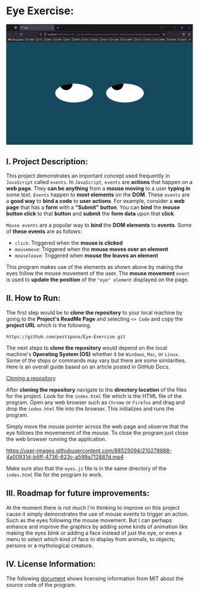 # Eye Exercise:

![](eyes.png)

## I. Project Description:

This project demonstrates an important concept used frequently in ```JavaScript``` called ```events```.  In ```JavaScript```, ```events``` are **actions** that happen on a **web page**. They **can be anything** from a **mouse moving** to a user **typing in** some text. ```Events``` happen to **most elements** on the **DOM**. These ```events``` are a **good way** to **bind a code** to **user actions**. For example, consider a **web page** that has a **form** with a **"Submit" button**. You can **bind** the **mouse button click** to that **button** and **submit** the **form data** upon that **click**.

```Mouse events``` are a popular way to **bind** the **DOM elements** to **events**. Some of **these events** are as follows:

* ```click```: Triggered when the **mouse is clicked**
* ```mousemove```: Triggered when the **mouse moves over an element**
* ```mouseleave```: Triggered when **mouse the leaves an element**

This program makes use of the elements as shown above by making the eyes follow the mouse movement of the user. The **mouse movement** ```event``` is used to **update the position** of the ```"eye" element``` displayed on the page. 


## II. How to Run:

The first step would be to **clone the repository** to your local machine by going to the **Project's ReadMe Page** and selecting ```<> Code``` and copy the **project URL** which is the following.

```text
https://github.com/pestipona/Eye-Exercise.git
```

The next steps to **clone the repository** would depend on the local machine's **Operating System (OS)** whether it be ```Windows```, ```Mac```, or ```Linux```. Some of the steps or commands may vary but there are some similarities. Here is an overall guide based on an article posted in GitHub Docs.

[Cloning a repository](https://docs.github.com/en/repositories/creating-and-managing-repositories/cloning-a-repository?platform=linux)

After **cloning the repository** navigate to the **directory location** of the files for the project. Look for the ```index.html``` file which is the HTML file of the program. Open any web browser such as ```Chrome``` or ```Firefox``` and drag and drop the ```index.html``` file into the browser. This initializes and runs the program.

Simply move the mouse pointer across the web page and observe that the eye follows the movememnt of the mouse. To close the program just close the web browser running the application.

https://user-images.githubusercontent.com/88525094/210278688-4a00931d-b6ff-4736-823c-a599a712887d.mp4

Make sure also that the ```eyes.js``` file is in the same directory of the ```index.html``` file for the program to work.

## III. Roadmap for future improvements:

At the moment there is not much I'm thinking to improve on this project cause it simply demonstrates the use of mouse events to trigger an action. Such as the eyes following the mouse movement. But I can perhaps enhance and improve the graphics by adding some kinds of animation like making the eyes blink or adding a face instead of just the eye, or even a menu to select which kind of face to display from animals, to objects, persons or a mythological creature.  

## IV. License Information:

The following [document](./LICENSE) shows licensing information from MIT about the source code of the program.
